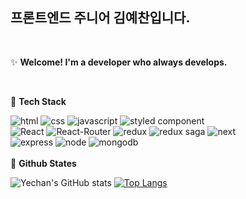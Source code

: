 

## 프론트엔드 주니어 김예찬입니다. 

<br/>

✨ **Welcome! I'm a developer who always develops.**

<br />

🔨 **Tech Stack**

![html](https://camo.githubusercontent.com/78644413b866edc89d1b4731e1d8b7276963d1923f9d248b86bb3239ab52aa77/68747470733a2f2f696d672e736869656c64732e696f2f62616467652f48544d4c352d6533346632363f7374796c653d666c61742d737175617265266c6f676f3d68746d6c35266c6f676f436f6c6f723d7768697465)                   ![css](https://camo.githubusercontent.com/9f9addfbc2b661b664f284b88e4d91a2613656616c5074e090c534a2c539d55a/68747470733a2f2f696d672e736869656c64732e696f2f62616467652f6373732d3638366465303f7374796c653d666c61742d737175617265266c6f676f3d63737333266c6f676f436f6c6f723d7768697465)      ![javascript](https://camo.githubusercontent.com/dafc427ec5b412a30a3819837466d945d2084f52fa15a04d33e0980debb54ce7/68747470733a2f2f696d672e736869656c64732e696f2f62616467652f4a6176615363726970742d6639636132343f7374796c653d666c61742d737175617265266c6f676f3d6a617661736372697074266c6f676f436f6c6f723d7768697465)     ![styled component](https://camo.githubusercontent.com/0e2d61e6eed05d238f8996c0ea0c3f7d37994dd107a5b172275b4c85669aaf3d/68747470733a2f2f696d672e736869656c64732e696f2f62616467652f7374796c656420636f6d706f6e656e74732d4442373039333f7374796c653d666c61742d737175617265266c6f676f3d7374796c65642d636f6d706f6e656e7473266c6f676f436f6c6f723d7768697465)        
![React](https://camo.githubusercontent.com/fa60345d91370850c24ace15f10669fe83d3d2564ac93e56681d36bf276ddc93/68747470733a2f2f696d672e736869656c64732e696f2f62616467652f52656163742d3631646166623f7374796c653d666c61742d737175617265266c6f676f3d7265616374266c6f676f436f6c6f723d626c61636b)       ![React-Router](https://camo.githubusercontent.com/d3bfe756946b55c5ad57a97185870d69fe3c70215c4ee625dc7dead9a20064f4/68747470733a2f2f696d672e736869656c64732e696f2f62616467652f526561637420526f757465722d6361343234353f7374796c653d666c61742d737175617265266c6f676f3d52656163742d526f75746572266c6f676f436f6c6f723d7768697465)       ![redux](https://camo.githubusercontent.com/87dfe7e21a9335825963362d32b5d7cb41d11e6c538d30200eb750c341bf3719/68747470733a2f2f696d672e736869656c64732e696f2f62616467652f52656475782d3736346162633f7374796c653d666c61742d737175617265266c6f676f3d7265647578266c6f676f436f6c6f723d7768697465)      ![redux saga](https://camo.githubusercontent.com/ef9d7334535a4ec08dfc1260a7e2da7e852f2ffb87ede42b87e0bc648b613a23/68747470733a2f2f696d672e736869656c64732e696f2f62616467652f526564757820536167612d3939393939393f7374796c653d666c61742d737175617265266c6f676f3d52656475782d53616761266c6f676f436f6c6f723d7768697465)     ![next](https://camo.githubusercontent.com/4ea46778be1ac8dde5368f12f33af85018ae8406d9854dcef079bdd228213dea/68747470733a2f2f696d672e736869656c64732e696f2f62616467652f4e6578742e6a732d3030303030303f7374796c653d666c61742d737175617265266c6f676f3d4e6578742e6a73266c6f676f436f6c6f723d7768697465)   
![express](https://camo.githubusercontent.com/72a69114b7285473d1de1629a9b782eab975a340d926305fda4cbfcaab669eb8/68747470733a2f2f696d672e736869656c64732e696f2f62616467652f457870726573732d3030303030303f7374796c653d666c61742d737175617265266c6f676f3d45787072657373266c6f676f436f6c6f723d7768697465)        ![node](https://camo.githubusercontent.com/49c84b343572b8dd117b186f5c45798f7e0d048fecceaaefaf75441b785cd380/68747470733a2f2f696d672e736869656c64732e696f2f62616467652f4e6f64652e6a732d3030393433323f7374796c653d666c61742d737175617265266c6f676f3d4e6f64652e6a73266c6f676f436f6c6f723d7768697465)       ![mongodb](https://camo.githubusercontent.com/29ac50fb40eabdc4a318ba28c6a798773a54f9fd25fca8e0407793415e6fd476/68747470733a2f2f696d672e736869656c64732e696f2f62616467652f4d6f6e676f44422d3130616338343f7374796c653d666c61742d737175617265266c6f676f3d6d6f6e676f6462266c6f676f436f6c6f723d7768697465)
<br/>
<br/>
📌 __Github States__

![Yechan's GitHub stats](https://github-readme-stats.vercel.app/api?username=Kim-777&show_icons=true&theme=dracula&line_height=20) [![Top Langs](https://github-readme-stats.vercel.app/api/top-langs/?username=Kim-777&layout=compact)](https://github.com/Kim-777/github-readme-stats/d4254ea35bb74ba50a65ee800012563a39a68b16917481a3e58a9e9fda3d2a9d/68747470733a2f2f6769746875622d726561646d652d73746174732e76657263656c2e6170702f6170693f757365726e616d653d677061726b6b696926636f756e745f707269766174653d747275652673686f775f69636f6e733d74727565267468656d653d627565667926686964655f626f726465723d74727565)
